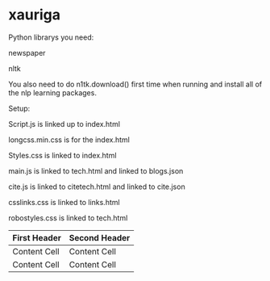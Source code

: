 # xauriga

Python librarys you need:

newspaper

nltk

You also need to do n1tk.download() first time when running and install all of the nlp learning packages.

Setup:

  Script.js is linked up to index.html

  longcss.min.css is for the index.html

  Styles.css is linked to index.html

  main.js is linked to tech.html and linked to blogs.json

  cite.js is linked to citetech.html and linked to cite.json

  csslinks.css is linked to links.html

  robostyles.css is linked to tech.html
  
| First Header  | Second Header |
| ------------- | ------------- |
| Content Cell  | Content Cell  |
| Content Cell  | Content Cell  |
